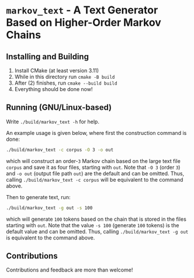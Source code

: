 # `markov_text` - A Text Generator Based on Higher-Order Markov Chains

## Installing and Building
1. Install CMake (at least version 3.11)
2. While in this directory run `cmake -B build`
3. After (2) finishes, run `cmake --build build`
4. Everything should be done now!

## Running (GNU/Linux-based)
Write `./build/markov_text -h` for help.

An example usage is given below, where first the construction command is done:

```bash
./build/markov_text -c corpus -O 3 -o out
```
which will construct an order-`3` Markov chain based on the large text file `corpus` and save it as four files, starting with `out`. Note that `-O 3` (order `3`) and `-o out` (output file path `out`) are the default and can be omitted. Thus, calling `./build/markov_text -c corpus` will be equivalent to the command above.

Then to generate text, run:

```bash
./build/markov_text -g out -s 100
```
which will generate `100` tokens based on the chain that is stored in the files starting with `out`. Note that the value `-s 100` (generate `100` tokens) is the default value and can be omitted. Thus, calling `./build/markov_text -g out` is equivalent to the command above.

## Contributions
Contributions and feedback are more than welcome!